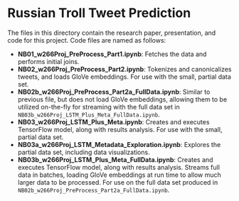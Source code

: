 # Russian Troll Tweet Prediction

The files in this directory contain the research paper, presentation, and code for this project.  Code files are named as follows:

* **NB01_w266Proj_PreProcess_Part1.ipynb**:  Fetches the data and performs initial joins.
* **NB02_w266Proj_PreProcess_Part2.ipynb**:  Tokenizes and canonicalizes tweets, and loads GloVe embeddings.  For use with the small, partial data set.
* **NB02b_w266Proj_PreProcess_Part2a_FullData.ipynb**:  Similar to previous file, but does not load GloVe embeddings, allowing them to be utilized on-the-fly for streaming with the full data set in `NB03b_w266Proj_LSTM_Plus_Meta_FullData.ipynb`.
* **NB03_w266Proj_LSTM_Plus_Meta.ipynb**:  Creates and executes TensorFlow model, along with results analysis. For use with the small, partial data set.
* **NB03a_w266Proj_LSTM_Metadata_Exploration.ipynb**:  Explores the partial data set, including data visualizations.
* **NB03b_w266Proj_LSTM_Plus_Meta_FullData.ipynb**:  Creates and executes TensorFlow model, along with results analysis.  Streams full data in batches, loading GloVe embeddings at run time to allow much larger data to be processed.  For use on the full data set produced in `NB02b_w266Proj_PreProcess_Part2a_FullData.ipynb`.
